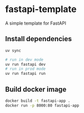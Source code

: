 # fastapi-template

A simple template for FastAPI

## Install dependencies

```bash
uv sync
```

```bash
# run in dev mode
uv run fastapi dev
# run in prod mode
uv run fastapi run
```

## Build docker image

```sh
docker build -t fastapi-app .
docker run -p 8000:80 fastapi-app
```
